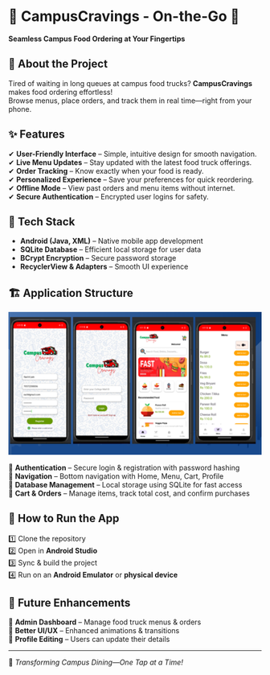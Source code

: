 # 🍔 CampusCravings - On-the-Go 🚀  
**Seamless Campus Food Ordering at Your Fingertips**  

## 📌 About the Project  
Tired of waiting in long queues at campus food trucks? **CampusCravings** makes food ordering effortless!  
Browse menus, place orders, and track them in real time—right from your phone.  

## ✨ Features  
✔ **User-Friendly Interface** – Simple, intuitive design for smooth navigation.  
✔ **Live Menu Updates** – Stay updated with the latest food truck offerings.  
✔ **Order Tracking** – Know exactly when your food is ready.  
✔ **Personalized Experience** – Save your preferences for quick reordering.  
✔ **Offline Mode** – View past orders and menu items without internet.  
✔ **Secure Authentication** – Encrypted user logins for safety.  

## 🔧 Tech Stack  
- **Android (Java, XML)** – Native mobile app development  
- **SQLite Database** – Efficient local storage for user data  
- **BCrypt Encryption** – Secure password storage  
- **RecyclerView & Adapters** – Smooth UI experience  

## 🏗 Application Structure  
![App Structure](app_structure.png)  

📂 **Authentication** – Secure login & registration with password hashing  
📂 **Navigation** – Bottom navigation with Home, Menu, Cart, Profile  
📂 **Database Management** – Local storage using SQLite for fast access  
📂 **Cart & Orders** – Manage items, track total cost, and confirm purchases  
 

## 🚀 How to Run the App  
1️⃣ Clone the repository  
2️⃣ Open in **Android Studio**  
3️⃣ Sync & build the project  
4️⃣ Run on an **Android Emulator** or **physical device**  

## 🔮 Future Enhancements  
🚀 **Admin Dashboard** – Manage food truck menus & orders  
🎨 **Better UI/UX** – Enhanced animations & transitions  
📲 **Profile Editing** – Users can update their details  

---

🌟 *Transforming Campus Dining—One Tap at a Time!*  
